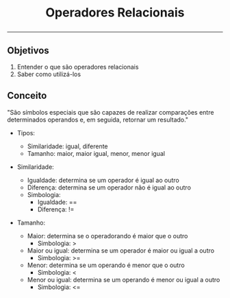 # <p style="text-align: center"> Operadores Relacionais</p>

---

## Objetivos
1. Entender o que são operadores relacionais
2. Saber como utilizá-los

## Conceito
"São símbolos especiais que são capazes de realizar comparações entre determinados operandos e, em seguida, retornar  um resultado."
* Tipos:
  * Similaridade: igual, diferente
  * Tamanho: maior, maior igual, menor, menor igual


* Similaridade:
  * Igualdade: determina se um operador é igual ao outro
  * Diferença: determina se um operador não é igual ao outro
  * Simbologia:
    * Igualdade: ==
    * Diferença: !=


* Tamanho:
  * Maior: determina se o operadorando é maior que o outro
    * Simbologia: >
  * Maior ou igual: determina se um operador é maior ou igual a outro
    * Simbologia: >=
  * Menor: determina se um operando é menor que o outro
    * Simbologia: <
  * Menor ou igual: determina se um operando é menor ou igual a outro
    * Simbologia: <=